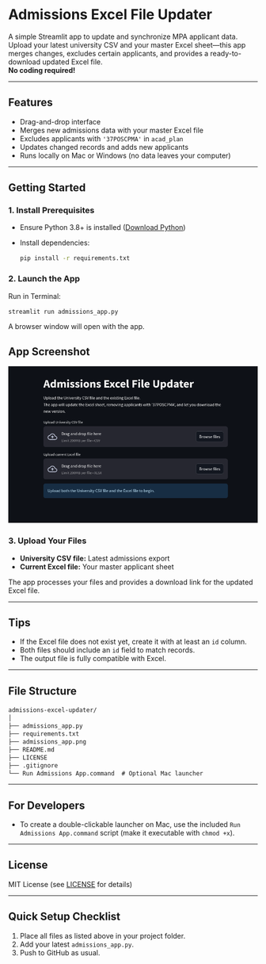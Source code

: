# Admissions Excel File Updater

A simple Streamlit app to update and synchronize MPA applicant data.  
Upload your latest university CSV and your master Excel sheet—this app merges changes, excludes certain applicants, and provides a ready-to-download updated Excel file.  
**No coding required!**

---

## Features

- Drag-and-drop interface
- Merges new admissions data with your master Excel file
- Excludes applicants with `'37POSCPMA'` in `acad_plan`
- Updates changed records and adds new applicants
- Runs locally on Mac or Windows (no data leaves your computer)

---

## Getting Started

### 1. Install Prerequisites

- Ensure Python 3.8+ is installed ([Download Python](https://www.python.org/downloads/))
- Install dependencies:

    ```bash
    pip install -r requirements.txt
    ```

### 2. Launch the App

Run in Terminal:

```bash
streamlit run admissions_app.py
```

A browser window will open with the app.

## App Screenshot

![Admissions Excel File Updater](admissions_app.png)

### 3. Upload Your Files

- **University CSV file:** Latest admissions export
- **Current Excel file:** Your master applicant sheet

The app processes your files and provides a download link for the updated Excel file.

---

## Tips

- If the Excel file does not exist yet, create it with at least an `id` column.
- Both files should include an `id` field to match records.
- The output file is fully compatible with Excel.

---

## File Structure

```
admissions-excel-updater/
│
├── admissions_app.py
├── requirements.txt
├── admissions_app.png
├── README.md
├── LICENSE
├── .gitignore
└── Run Admissions App.command  # Optional Mac launcher
```

---

## For Developers

- To create a double-clickable launcher on Mac, use the included `Run Admissions App.command` script (make it executable with `chmod +x`).

---

## License

MIT License (see [LICENSE](LICENSE) for details)

---

## Quick Setup Checklist

1. Place all files as listed above in your project folder.
2. Add your latest `admissions_app.py`.
3. Push to GitHub as usual.

